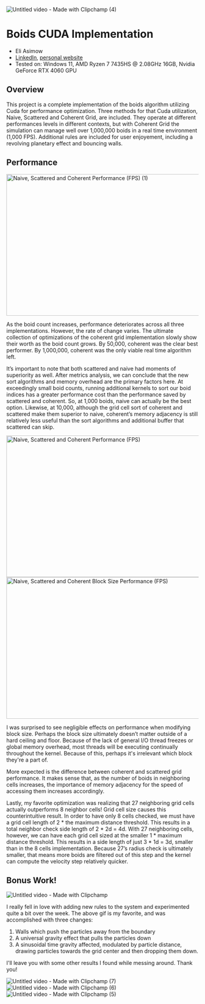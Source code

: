 ![Untitled video - Made with Clipchamp (4)](https://github.com/user-attachments/assets/ef38b626-2857-4cae-83aa-4d56ad9089a1)

# Boids CUDA Implementation

*  Eli Asimow
* [LinkedIn](https://www.linkedin.com/in/eli-asimow/), [personal website](https://easimow.com)
* Tested on: Windows 11, AMD Ryzen 7 7435HS @ 2.08GHz 16GB, Nvidia GeForce RTX 4060 GPU

## **Overview**

This project is a complete implementation of the boids algorithm utilizing Cuda for performance optimization. Three methods for that Cuda utilization, Naive, Scattered and Coherent Grid, are included. They operate at different performances levels in different contexts, but with Coherent Grid the simulation can manage well over 1,000,000 boids in a real time environment (1,000 FPS). Additional rules are included for user enjoyement, including a revolving planetary effect and bouncing walls. 

## **Performance**
 <img width="600" height="371" alt="Naive, Scattered and Coherent Performance (FPS) (1)" src="https://github.com/user-attachments/assets/1ebd2ec4-0cda-4eac-9cde-f0e0c23863f6" />

As the boid count increases, performance deteriorates across all three implementations. However, the rate of change varies. The ultimate collection of optimizations of the coherent grid implementation slowly show their worth as the boid count grows. By 50,000, coherent was the clear best performer. By 1,000,000, coherent was the only viable real time algorithm left.

It’s important to note that both scattered and naive had moments of superiority as well. After metrics analysis, we can conclude that the new sort algorithms and memory overhead are the primary factors here. At exceedingly small boid counts, running additional kernels to sort our boid indices has a greater performance cost than the performance saved by scattered and coherent. So, at 1,000 boids, naive can actually be the best option. Likewise, at 10,000, although the grid cell sort of coherent and scattered make them superior to naive, coherent’s memory adjacency is still relatively less useful than the sort algorithms and additional buffer that scattered can skip. 

<img width="600" height="371" alt="Naive, Scattered and Coherent Performance (FPS)" src="https://github.com/user-attachments/assets/d67a684d-45a2-4e83-9073-c3951e13e41a" />
<img width="600" height="371" alt="Naive, Scattered and Coherent Block Size Performance (FPS)" src="https://github.com/user-attachments/assets/9d8394fe-7507-4087-83a6-2c628255847c" />

I was surprised to see negligible effects on performance when modifying block size. Perhaps the block size ultimately doesn’t matter outside of a hard ceiling and floor. Because of the lack of general I/O thread freezes or global memory overhead, most threads will be executing continually throughout the kernel. Because of this, perhaps it's irrelevant which block they're a part of. 

More expected is the difference between coherent and scattered grid performance. It makes sense that, as the number of boids in neighboring cells increases, the importance of memory adjacency for the speed of accessing them increases accordingly.

Lastly, my favorite optimization was realizing that 27 neighboring grid cells actually outperforms 8 neighbor cells! Grid cell size causes this counterintuitive result. In order to have only 8 cells checked, we must have a grid cell length of 2 * the maximum distance threshold. This results in a total neighbor check side length of 2 * 2d = 4d. With 27 neighboring cells, however, we can have each grid cell sized at the smaller 1 * maximum distance threshold. This results in a side length of just 3 * 1d = 3d, smaller than in the 8 cells implementation. Because 27’s radius check is ultimately smaller, that means more boids are filtered out of this step and the kernel can compute the velocity step relatively quicker. 

## **Bonus Work!**

![Untitled video - Made with Clipchamp](https://github.com/user-attachments/assets/2a2b7050-d5ea-4e33-bce9-63458173de8a)

I really fell in love with adding new rules to the system and experimented quite a bit over the week. The above gif is my favorite, and was accomplished with three changes:

1) Walls which push the particles away from the boundary
2) A universal gravity effect that pulls the particles down
3) A sinusoidal time gravity affected, modulated by particle distance, drawing particles towards the grid center and then dropping them down.

I'll leave you with some other results I found while messing around. Thank you!

![Untitled video - Made with Clipchamp (7)](https://github.com/user-attachments/assets/866125de-dc03-43d8-9590-d182f2cb3b22)
![Untitled video - Made with Clipchamp (6)](https://github.com/user-attachments/assets/1cc25ca3-bd39-40ab-98da-bcb465445baf)
![Untitled video - Made with Clipchamp (5)](https://github.com/user-attachments/assets/d622082a-2a45-41f9-8f20-8c1f4d69b21b)
